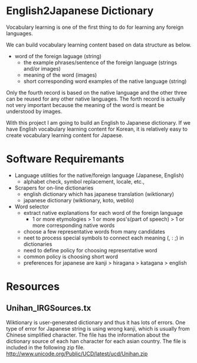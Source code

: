 # English2Japanese Dictionary
Vocabulary learning is one of the first thing to do for learning any foreign languages.

We can build vocabulary learning content based on data structure as below.
* word of the foreign laguage (string)
  * the example phrases/sentence of the foreign language (strings and/or images)
  * meaning of the word (images)
  * short corresponding word examples of the native language (string)

Only the fourth record is based on the native language and the other three can be reused for any other native languages.
The forth record is actually not very important because the meaning of the word is meant be understood by images.

With this project I am going to build an English to Japanese dictionary.
If we have English vocabulary learning content for Korean, it is relatively easy to create vocabulary learning content for Japaese.


# Software Requiremants
* Language utilities for the native/foreign language (Japanese, English)
  * alphabet check, symbol replacement, locale, etc.,
* Scrapers for on-line dictionaries
  * english dictionary which has japanese translation (wiktionary)
  * japanese dictionary (wiktionary, koto, weblio)
* Word selector
  * extract native explanations for each word of the foreign language
    * 1 or more etymologies > 1 or more pos's(part of speech) > 1 or more corresponding native words
  * choose a few representative words from many candidates
  * neet to process special symbols to connect each meaning (, : ;) in dictionaries
  * need to define policy for choosing representative word
  * common policy is choosing short word
  * preferences for japanese are kanji > hiragana > katagana > english

# Resources
## Unihan_IRGSources.tx
Wiktionary is user-generated dictionary and thus it has lots of errors.
One type of error for Japanese string is using wrong kanji, which is usually from Chinese simplified character.
The file has the information about the dictionary source of each han character for each asian country.
The file is included in the following zip file. http://www.unicode.org/Public/UCD/latest/ucd/Unihan.zip
